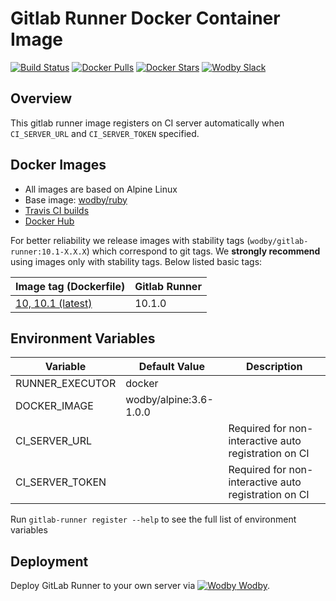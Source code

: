 # Gitlab Runner Docker Container Image 

[![Build Status](https://travis-ci.org/wodby/gitlab-runner.svg?branch=master)](https://travis-ci.org/wodby/gitlab-runner)
[![Docker Pulls](https://img.shields.io/docker/pulls/wodby/gitlab-runner.svg)](https://hub.docker.com/r/wodby/gitlab-runner)
[![Docker Stars](https://img.shields.io/docker/stars/wodby/gitlab-runner.svg)](https://hub.docker.com/r/wodby/gitlab-runner)
[![Wodby Slack](http://slack.wodby.com/badge.svg)](http://slack.wodby.com)

## Overview

This gitlab runner image registers on CI server automatically when `CI_SERVER_URL` and `CI_SERVER_TOKEN` specified.

## Docker Images

* All images are based on Alpine Linux
* Base image: [wodby/ruby](https://github.com/wodby/ruby)
* [Travis CI builds](https://travis-ci.org/wodby/gitlab-runner) 
* [Docker Hub](https://hub.docker.com/r/wodby/gitlab-runner)

For better reliability we release images with stability tags (`wodby/gitlab-runner:10.1-X.X.X`) which correspond to git tags. We **strongly recommend** using images only with stability tags. Below listed basic tags:

| Image tag (Dockerfile)                                                             | Gitlab Runner |
| ---------------------------------------------------------------------------------- | ------------- |
| [10, 10.1 (latest)](https://github.com/wodby/gitlab-runner/tree/master/Dockerfile) | 10.1.0        |

## Environment Variables

| Variable        | Default Value          | Description                                          |
| --------------- | ---------------------- | ---------------------------------------------------- |
| RUNNER_EXECUTOR | docker                 |                                                      |
| DOCKER_IMAGE    | wodby/alpine:3.6-1.0.0 |                                                      |
| CI_SERVER_URL   |                        | Required for non-interactive auto registration on CI |
| CI_SERVER_TOKEN |                        | Required for non-interactive auto registration on CI |

Run `gitlab-runner register --help` to see the full list of environment variables

## Deployment

Deploy GitLab Runner to your own server via [![Wodby](https://www.google.com/s2/favicons?domain=wodby.com) Wodby](https://wodby.com).
